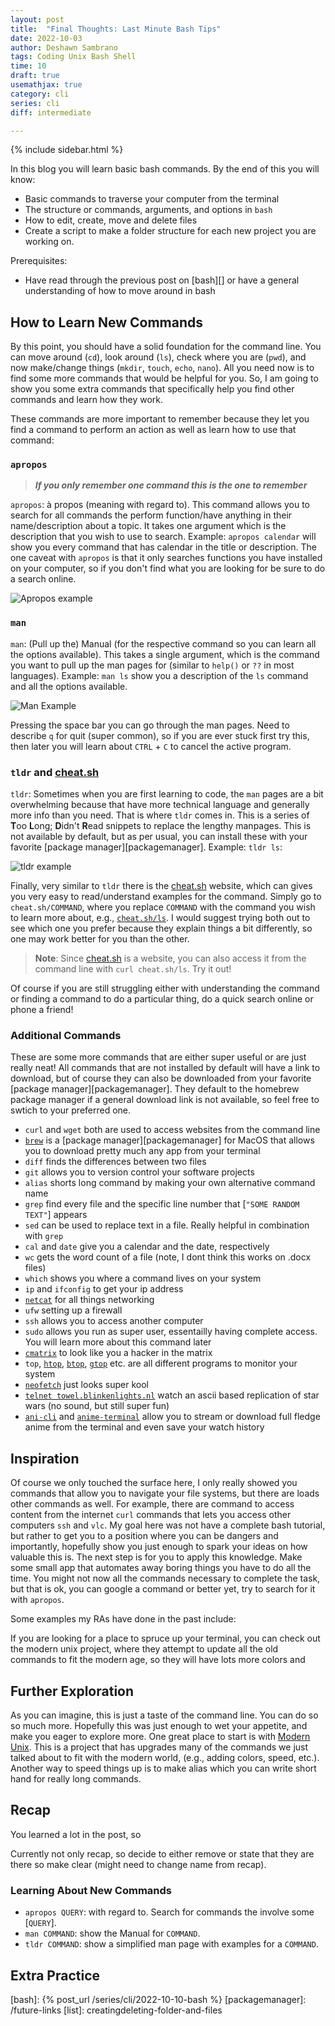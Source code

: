 ```yaml
---
layout: post
title:  "Final Thoughts: Last Minute Bash Tips"
date: 2022-10-03
author: Deshawn Sambrano
tags: Coding Unix Bash Shell
time: 10
draft: true
usemathjax: true
category: cli
series: cli
diff: intermediate

---
```


{% include sidebar.html %}

<section class="takeaways">

In this blog you will learn basic bash commands. By the end of this you will know:

- Basic commands to traverse your computer from the terminal
- The structure or commands, arguments, and options in `bash`
- How to edit, create, move and delete files
- Create a script to make a folder structure for each new project you are working on.

Prerequisites:

- Have read through the previous post on [bash][] or have a general understanding of how to move around in bash

</section>


## How to Learn New Commands

By this point, you should have a solid foundation for the command line.
You can move around (`cd`), look around (`ls`), check where you are (`pwd`), and now make/change things (`mkdir`, `touch`, `echo`, `nano`).
All you need now is to find some more commands that would be helpful for you.
So, I am going to show you some extra commands that specifically help you find other commands and learn how they work.

These commands are more important to remember because they let you find a command to perform an action as well as learn how to use that command:

### `apropos`

> ***If you only remember one command this is the one to remember***

`apropos`: à propos (meaning with regard to). This command allows you to search for all commands the perform function/have anything in their name/description about a topic. It takes one argument which is the description that you wish to use to search. Example: `apropos calendar` will show you every command that has calendar in the title or description.
The one caveat with `apropos` is that it only searches functions you have installed on your computer, so if you don't find what you are looking for be sure to do a search online.

![Apropos example](/assets/imgs/apropos.png)


### `man`

`man`: (Pull up the) Manual (for the respective command so you can learn all the options available). This takes a single argument, which is the command you want to pull up the man pages for (similar to `help()` or `??` in most languages). Example: `man ls` show you a description of the `ls` command and all the options available.

![Man Example](/assets/imgs/man.png)

Pressing the space bar you can go through the man pages.
Need to describe `q` for quit (super common), so if you are ever stuck first try this, then later you will learn about `CTRL` + `C` to cancel the active program.

### `tldr` and [cheat.sh][cheatsheet]

`tldr`: Sometimes when you are first learning to code, the `man` pages are a bit overwhelming because that have more technical language and generally more info than you need. That is where `tldr` comes in. This is a series of **T**oo **L**ong; **D**idn't **R**ead snippets to replace the lengthy manpages. This is not available by default, but as per usual, you can install these with your favorite [package manager][packagemanager]. Example: `tldr ls`:

![tldr example](/assets/imgs/tldr.png)

Finally, very similar to `tldr` there is the [cheat.sh][cheatsheet] website, which can gives you very easy to read/understand examples for the command.
Simply go to `cheat.sh/COMMAND`, where you replace `COMMAND` with the command you wish to learn more about, e.g., [`cheat.sh/ls`][cheatsheetls].
I would suggest trying both out to see which one you prefer because they explain things a bit differently, so one may work better for you than the other.
> **Note**: Since [cheat.sh][cheatsheet] is a website, you can also access it from the command line with `curl cheat.sh/ls`.
Try it out!

Of course if you are still struggling either with understanding the command or finding a command to do a particular thing, do a quick search online or phone a friend!

### Additional Commands

These are some more commands that are either super useful or are just really neat!
All commands that are not installed by default will have a link to download, but of course they can also be downloaded from your favorite [package manager][packagemanager].
They default to the homebrew package manager if a general download link is not available, so feel free to swtich to your preferred one.

- `curl` and `wget` both are used to access websites from the command line
- [`brew`][brew] is a [package manager][packagemanager] for MacOS that allows you to download pretty much any app from your terminal
- `diff` finds the differences between two files
- `git` allows you to version control your software projects
- `alias` shorts long command by making your own alternative command name
- `grep` find every file and the specific line number that [`"SOME RANDOM TEXT"`] appears
- `sed` can be used to replace text in a file. Really helpful in combination with `grep`
- `cal` and `date` give you a calendar and the date, respectively
- `wc` gets the word count of a file (note, I dont think this works on .docx files)
- `which` shows you where a command lives on your system
- `ip` and `ifconfig` to get your ip address
- [`netcat`][netcat] for all things networking
- `ufw` setting up a firewall
- `ssh` allows you to access another computer
- `sudo` allows you run as super user, essentailly having complete access. You will learn more about this command later
- [`cmatrix`][matrix] to look like you a hacker in the matrix
- `top`, [`htop`][htop], [`btop`][btop], [`gtop`][gtop] etc. are all different programs to monitor your system
- [`neofetch`][neofetch] just looks super kool
- [`telnet towel.blinkenlights.nl`][telnet] watch an ascii based replication of star wars (no sound, but still super fun)
- [`ani-cli`][anicli] and [`anime-terminal`][anime-terminal] allow you to stream or download full fledge anime from the terminal and even save your watch history


## Inspiration

Of course we only touched the surface here, I only really showed you commands that allow you to navigate your file systems, but there are loads other commands as well. For example, there are command to access content from the internet `curl` commands that lets you access other computers `ssh` and `vlc`. My goal here was not have a complete bash tutorial, but rather to get you to a position where you can be dangers and importantly, hopefully show you just enough to spark your ideas on how valuable this is. The next step is for you to apply this knowledge. Make some small app that automates away boring things you have to do all the time. You might not now all the commands necessary to complete the task, but that is ok, you can google a command or better yet, try to search for it with `apropos`.

Some examples my RAs have done in the past include:

If you are looking for a place to spruce up your terminal, you can check out the modern unix project, where they attempt to update all the old commands to fit the modern age, so they will have lots more colors and

## Further Exploration

As you can imagine, this is just a taste of the command line. You can do so so much more. Hopefully this was just enough to wet your appetite, and make you eager to explore more. One great place to start is with [Modern Unix][munix]. This is a project that has upgrades many of the commands we just talked about to fit with the modern world, (e.g., adding colors, speed, etc.). Another way to speed things up is to make alias which you can write short hand for really long commands.

## Recap

You learned a lot in the post, so 

Currently not only recap, so decide to either remove or state that they are there so make clear (might need to change name from recap).

### Learning About New Commands

- `apropos QUERY`: with regard to. Search for commands the involve some [`QUERY`].
- `man COMMAND`: show the Manual for `COMMAND`.
- `tldr COMMAND`: show a simplified man page with examples for a `COMMAND`.

## Extra Practice



[wsl]: https://learn.microsoft.com/en-us/windows/wsl/install "Windows Subsystem for Linux"
[shelldiff]: https://linuxhint.com/differences_between_bash_zsh/ "Differences between Bash and ZSH"
[munix]: https://github.com/ibraheemdev/modern-unix "Modern Unix"
[gitbash]: https://gitforwindows.org/ "Git for Windows"
[iTerm2]: https://iterm2.com/ "iTerm2: Terminal Emulator for MacOS"
[ohmyzsh]: https://ohmyz.sh/ "Oh My Zsh: Prettify you Terminal"
[bash-structure]: #the-form-of-commands "The Structure of a Bash Command"
[intro]: /future-links
[prime]: https://www.youtube.com/c/ThePrimeagen "The Primeagen YT"
[prime-vim]: https://youtu.be/H3o4l4GVLW0 "Primeagen Vim Playlist"

[bash]: {% post_url /series/cli/2022-10-10-bash %}
[packagemanager]: /future-links
[list]: creatingdeleting-folder-and-files

<!--packages-->
[brew]: https://brew.sh/ "Homebrew"
[matrix]: https://github.com/abishekvashok/cmatrix "C the Matrix"
[htop]: https://github.com/htop-dev/htop#prerequisite "Htop sys monitoring"
[btop]: https://github.com/aristocratos/btop#installation "BTop sys monitoring"
[gtop]: https://github.com/aristocratos/btop#installation "Gtop Sys monitoring"
[neofetch]: https://github.com/dylanaraps/neofetch/wiki/Installation "Neofetch to look kool"
[telnet]: https://formulae.brew.sh/formula/telnet#default "Telnet"
[netcat]: https://formulae.brew.sh/formula/netcat#default "Netcat"
[anicli]: https://github.com/pystardust/ani-cli#install "Ani-Cli"
[anime-terminal]: https://github.com/whoisYoges/anime-terminal#anime-terminal "Anime-Terminal fork of Ani-Cli"
[cheatsheet]: https://cheat.sh/ "Cheat Sheet website"
[cheatsheetls]: https://cheat.sh/ls "Cheat Sheet website"
[modern-unix]: https://github.com/ibraheemdev/modern-unix "Modern Unix"
